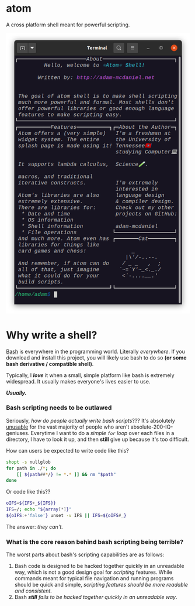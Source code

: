 # atom

A cross platform shell meant for powerful scripting.

[![About](./assets/about-atom.png)](https://asciinema.org/a/383254)

# Why write a shell?

[Bash](https://en.wikipedia.org/wiki/Bash_(Unix_shell)) is everywhere in the programming world. Literally _everywhere_. If you download and install this project, you will likely use bash to do so **(or some bash derivative / compatible shell)**.

Typically, I _**love**_ it when a small, simple platform like bash is extremely widespread. It usually makes everyone's lives easier to use.

**_Usually._**

### Bash scripting needs to be outlawed

Seriously, _how do people actually write bash scripts_??? It's absolutely [unusable](https://mywiki.wooledge.org/BashPitfalls) for the vast majority of people who aren't absolute-200-IQ-geniuses. Everytime I want to do a _simple `for` loop_ over each files in a directory, I have to look it up, and then **still** give up because it's too difficult.

How can users be expected to write code like this?

```bash
shopt -s nullglob
for path in ./*; do
    [[ ${path##*/} != *.* ]] && rm "$path"
done
```

Or code like this??

```bash
oIFS=${IFS+_${IFS}}
IFS=/; echo "${array[*]}"
${oIFS:+'false'} unset -v IFS || IFS=${oIFS#_}
```

The answer: _they can't._

### What is the core reason behind bash scripting being terrible?

The worst parts about bash's scripting capabilities are as follows:
1. Bash code is designed to be hacked together quickly in an unreadable way, which is not a good design goal for _scripting_ features. While commands meant for typical file navigation and running programs should be quick and simple, _scripting features should be more readable and consistent._
2. Bash _**still** fails to be hacked together quickly in an unreadable way_.




